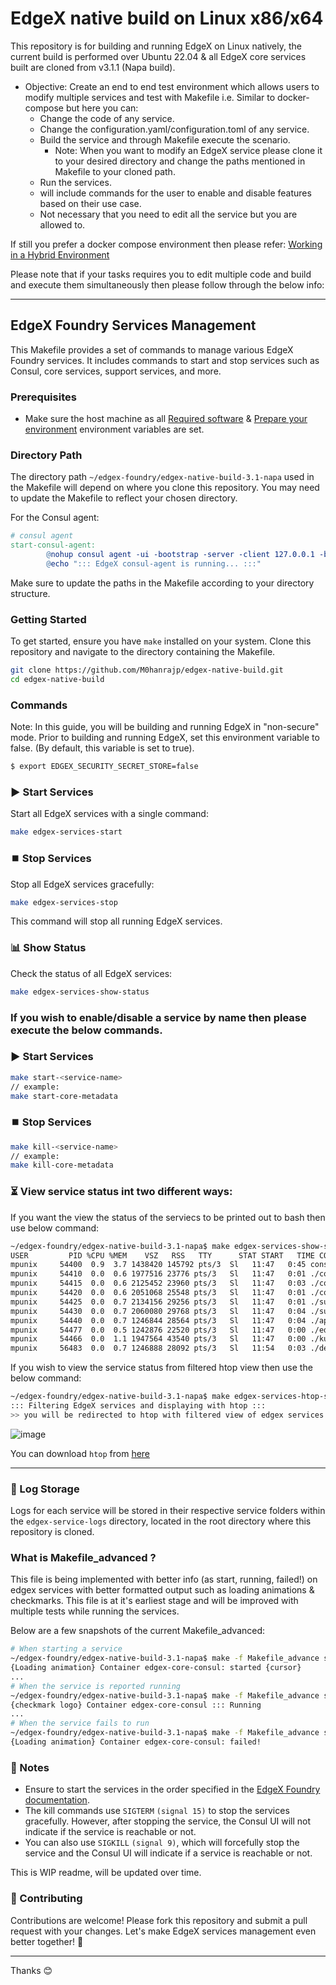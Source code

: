 # EdgeX native build on Linux x86/x64

This repository is for building and running EdgeX on Linux natively, the current build is performed over Ubuntu 22.04 & all EdgeX core services built are cloned from v3.1.1 (Napa build).

* Objective: Create an end to end test environment which allows users to modify multiple services and test with Makefile i.e. Similar to docker-compose but here you can: 
  * Change the code of any service.
  * Change the configuration.yaml/configuration.toml of any service.
  * Build the service and through Makefile execute the scenario.
    * Note: When you want to modify an EdgeX service please clone it to your desired directory and      change the paths mentioned in Makefile to your cloned path.
  * Run the services.
  * will include commands for the user to enable and disable features based on their use case.
  * Not necessary that you need to edit all the service but you are allowed to.

If still you prefer a docker compose environment then please refer: [Working in a Hybrid Environment
](https://docs.edgexfoundry.org/3.1/getting-started/Ch-GettingStartedHybrid/)

Please note that if your tasks requires you to edit multiple code and build and execute them simultaneously then please follow through the below info:

---
## EdgeX Foundry Services Management

This Makefile provides a set of commands to manage various EdgeX Foundry services. It includes commands to start and stop services such as Consul, core services, support services, and more.

### Prerequisites

- Make sure the host machine as all [Required software](https://docs.edgexfoundry.org/3.1/getting-started/native/Ch-BuildRunOnLinuxDistro/#required-software) & [Prepare your environment](https://docs.edgexfoundry.org/3.1/getting-started/native/Ch-BuildRunOnLinuxDistro/#prepare-your-environment) environment variables are set.

### Directory Path

The directory path `~/edgex-foundry/edgex-native-build-3.1-napa` used in the Makefile will depend on where you clone this repository. You may need to update the Makefile to reflect your chosen directory.

For the Consul agent:

```makefile
# consul agent
start-consul-agent:
        @nohup consul agent -ui -bootstrap -server -client 127.0.0.1 -bind 127.0.0.1 -advertise 127.0.0.1 -data-dir=tmp/consul > ~/edgex-foundry/edgex-native-build-3.1-napa/edgex-service-logs/edgex-consul-agent/nohup.out 2>&1 &
        @echo "::: EdgeX consul-agent is running... :::"
```
Make sure to update the paths in the Makefile according to your directory structure.

### Getting Started
To get started, ensure you have `make` installed on your system. Clone this repository and navigate to the directory containing the Makefile.
```bash
git clone https://github.com/M0hanrajp/edgex-native-build.git
cd edgex-native-build
```
### Commands
Note: In this guide, you will be building and running EdgeX in "non-secure" mode.
Prior to building and running EdgeX, set this environment variable to false. (By default, this variable is set to true).
```bash
$ export EDGEX_SECURITY_SECRET_STORE=false
```
### ▶️ Start Services
Start all EdgeX services with a single command:
```sh
make edgex-services-start
```
### ⏹️ Stop Services
Stop all EdgeX services gracefully:
```sh
make edgex-services-stop
```
This command will stop all running EdgeX services.
### 📊 Show Status
Check the status of all EdgeX services:
```sh
make edgex-services-show-status
```
### If you wish to enable/disable a service by name then please execute the below commands.
### ▶️ Start Services
```bash
make start-<service-name>
// example:
make start-core-metadata
```
### ⏹️ Stop Services
```bash
make kill-<service-name>
// example:
make kill-core-metadata
```

### ⏳ View service status int two different ways:

If you want the view the status of the serviecs to be printed out to bash then use below command:
```bash
~/edgex-foundry/edgex-native-build-3.1-napa$ make edgex-services-show-status
USER         PID %CPU %MEM    VSZ   RSS   TTY      STAT START   TIME COMMAND
mpunix     54400  0.9  3.7 1438420 145792 pts/3  Sl   11:47   0:45 consul agent -ui -bootstrap -server -client 127.0.0.1 -bind 127.0.0.1 -advertise 127.0.0.1 -data-dir=tmp/consul -log-level=trace
mpunix     54410  0.0  0.6 1977516 23776 pts/3   Sl   11:47   0:01 ./core-metadata -cp=consul.http://127.0.0.1:8500 -registry -o
mpunix     54415  0.0  0.6 2125452 23960 pts/3   Sl   11:47   0:03 ./core-data -cp=consul.http://127.0.0.1:8500 -registry -o
mpunix     54420  0.0  0.6 2051068 25548 pts/3   Sl   11:47   0:01 ./core-command -cp=consul.http://127.0.0.1:8500 -registry -o
mpunix     54425  0.0  0.7 2134156 29256 pts/3   Sl   11:47   0:01 ./support-notifications -cp=consul.http://127.0.0.1:8500 -registry -o
mpunix     54430  0.0  0.7 2060080 29768 pts/3   Sl   11:47   0:04 ./support-scheduler -cp=consul.http://127.0.0.1:8500 -registry -o
mpunix     54440  0.0  0.7 1246844 28564 pts/3   Sl   11:47   0:04 ./app-service-configurable -cp=consul.http://127.0.0.1:8500 -registry -p=rules-engine -o
mpunix     54477  0.0  0.5 1242876 22520 pts/3   Sl   11:47   0:00 ./edgex-ui-server -o
mpunix     54466  0.0  1.1 1947564 43540 pts/3   Sl   11:47   0:00 ./kuiperd
mpunix     56483  0.0  0.7 1246888 28092 pts/3   Sl   11:54   0:03 ./device-virtual -cp=consul.http://127.0.0.1:8500 -registry -o
```
If you wish to view the service status from filtered htop view then use the below command:
```bash
~/edgex-foundry/edgex-native-build-3.1-napa$ make edgex-services-htop-status
::: Filtering EdgeX services and displaying with htop :::
>> you will be redirected to htop with filtered view of edgex services only
```
![image](https://github.com/user-attachments/assets/b8fbef57-6221-4727-a58f-f5b4a9d7e123)

You can download `htop` from [here](https://htop.dev/downloads.html)

---
### 📜 Log Storage
Logs for each service will be stored in their respective service folders within the `edgex-service-logs` directory, located in the root directory where this repository is cloned.

### What is Makefile_advanced ?
This file is being implemented with better info (as start, running, failed!) on edgex services with better formatted output such as loading animations & checkmarks. This file is at it's earliest stage and will be improved with multiple tests while running the services.

Below are a few snapshots of the current Makefile_advanced:
```bash
# When starting a service
~/edgex-foundry/edgex-native-build-3.1-napa$ make -f Makefile_advance start-all-services
{Loading animation} Container edgex-core-consul: started {cursor}
...
# When the service is reported running
~/edgex-foundry/edgex-native-build-3.1-napa$ make -f Makefile_advance start-all-services
{checkmark logo} Container edgex-core-consul ::: Running
...
# When the service fails to run
~/edgex-foundry/edgex-native-build-3.1-napa$ make -f Makefile_advance start-all-services
{Loading animation} Container edgex-core-consul: failed!
```
### 📒 Notes
- Ensure to start the services in the order specified in the [EdgeX Foundry documentation](https://docs.edgexfoundry.org/3.1/getting-started/native/Ch-BuildRunOnLinuxDistro/#run-edgex).
- The kill commands use `SIGTERM` `(signal 15)` to stop the services gracefully. However, after stopping the service, the Consul UI will not indicate if the service is reachable or not.
- You can also use `SIGKILL` `(signal 9)`, which will forcefully stop the service and the Consul UI will indicate if a service is reachable or not.

This is WIP readme, will be updated over time.

### 🤝 Contributing

Contributions are welcome! Please fork this repository and submit a pull request with your changes. Let's make EdgeX services management even better together! 💪

---
Thanks 😊

